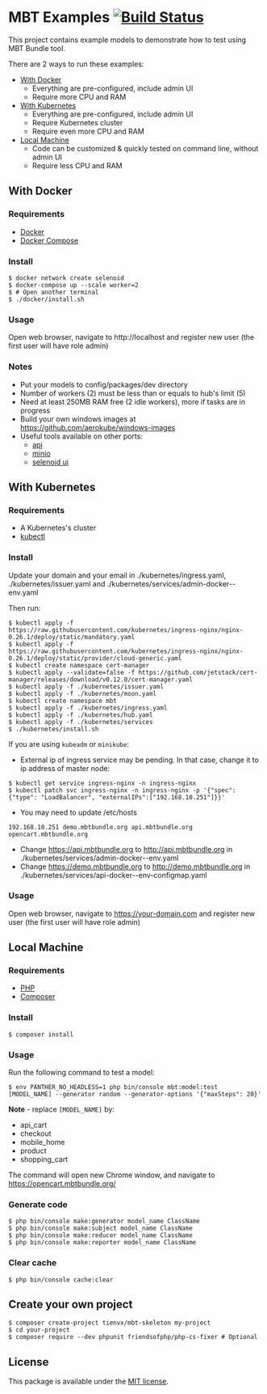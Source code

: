 # MBT Examples [![Build Status][travis_badge]][travis_link]

This project contains example models to demonstrate how to test using MBT Bundle tool.

There are 2 ways to run these examples:
* [With Docker](#with-docker)
  * Everything are pre-configured, include admin UI
  * Require more CPU and RAM
* [With Kubernetes](#with-kubernetes)
  * Everything are pre-configured, include admin UI
  * Require Kubernetes cluster
  * Require even more CPU and RAM
* [Local Machine](#local-machine)
  * Code can be customized & quickly tested on command line, without admin UI
  * Require less CPU and RAM

## With Docker

### Requirements

* [Docker](https://docs.docker.com/install/)
* [Docker Compose](https://docs.docker.com/compose/install/)

### Install

```
$ docker network create selenoid
$ docker-compose up --scale worker=2
$ # Open another terminal
$ ./docker/install.sh
```

### Usage

Open web browser, navigate to http://localhost and register new user (the first user will have role admin)

### Notes

* Put your models to config/packages/dev directory
* Number of workers (2) must be less than or equals to hub's limit (5)
* Need at least 250MB RAM free (2 idle workers), more if tasks are in progress
* Build your own windows images at https://github.com/aerokube/windows-images
* Useful tools available on other ports:
  * [api](http://localhost:82/api)
  * [minio](http://localhost:83)
  * [selenoid ui](http://localhost:84)

## With Kubernetes

### Requirements

* A Kubernetes's cluster
* [kubectl](https://kubernetes.io/docs/setup/production-environment/tools/kubeadm/install-kubeadm/#installing-kubeadm-kubelet-and-kubectl)

### Install

Update your domain and your email in ./kubernetes/ingress.yaml,
 ./kubernetes/issuer.yaml and ./kubernetes/services/admin-docker--env.yaml

Then run:
```
$ kubectl apply -f https://raw.githubusercontent.com/kubernetes/ingress-nginx/nginx-0.26.1/deploy/static/mandatory.yaml
$ kubectl apply -f https://raw.githubusercontent.com/kubernetes/ingress-nginx/nginx-0.26.1/deploy/static/provider/cloud-generic.yaml
$ kubectl create namespace cert-manager
$ kubectl apply --validate=false -f https://github.com/jetstack/cert-manager/releases/download/v0.12.0/cert-manager.yaml
$ kubectl apply -f ./kubernetes/issuer.yaml
$ kubectl apply -f ./kubernetes/moon.yaml
$ kubectl create namespace mbt
$ kubectl apply -f ./kubernetes/ingress.yaml
$ kubectl apply -f ./kubernetes/hub.yaml
$ kubectl apply -f ./kubernetes/services
$ ./kubernetes/install.sh
```

If you are using `kubeadm` or `minikube`:
* External ip of ingress service may be pending. In that case, change it to ip address of master node:
```
$ kubectl get service ingress-nginx -n ingress-nginx
$ kubectl patch svc ingress-nginx -n ingress-nginx -p '{"spec": {"type": "LoadBalancer", "externalIPs":["192.168.10.251"]}}'
```
* You may need to update /etc/hosts
```
192.168.10.251 demo.mbtbundle.org api.mbtbundle.org opencart.mbtbundle.org
```
* Change https://api.mbtbundle.org to http://api.mbtbundle.org in ./kubernetes/services/admin-docker--env.yaml
* Change https://demo.mbtbundle.org to http://demo.mbtbundle.org in ./kubernetes/services/api-docker--env-configmap.yaml

### Usage

Open web browser, navigate to https://your-domain.com and register new user (the first user will have role admin)

## Local Machine

### Requirements

* [PHP](https://www.php.net/manual/en/install.php)
* [Composer](https://getcomposer.org/download/)

### Install

```
$ composer install
```

### Usage

Run the following command to test a model:

```
$ env PANTHER_NO_HEADLESS=1 php bin/console mbt:model:test [MODEL_NAME] --generator random --generator-options '{"maxSteps": 20}'
```

**Note** - replace `[MODEL_NAME]` by:
* api_cart
* checkout
* mobile_home
* product
* shopping_cart

The command will open new Chrome window, and navigate to https://opencart.mbtbundle.org/

### Generate code

```
$ php bin/console make:generator model_name ClassName
$ php bin/console make:subject model_name ClassName
$ php bin/console make:reducer model_name ClassName
$ php bin/console make:reporter model_name ClassName
```

### Clear cache

```
$ php bin/console cache:clear
```

## Create your own project

```
$ composer create-project tienvx/mbt-skeleton my-project
$ cd your-project
$ composer require --dev phpunit friendsofphp/php-cs-fixer # Optional
```

## License

This package is available under the [MIT license](LICENSE).

[travis_badge]: https://travis-ci.org/tienvx/mbt-examples.svg?branch=master
[travis_link]: https://travis-ci.org/tienvx/mbt-examples
